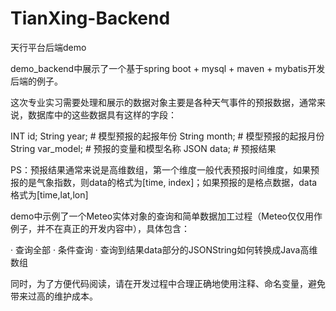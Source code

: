 # TianXing-Backend
天行平台后端demo

demo_backend中展示了一个基于spring boot + mysql + maven + mybatis开发后端的例子。

这次专业实习需要处理和展示的数据对象主要是各种天气事件的预报数据，通常来说，数据库中的这些数据具有这样的字段：

INT id;
String year;  # 模型预报的起报年份
String month; # 模型预报的起报月份
String var_model; # 预报的变量和模型名称
JSON data; # 预报结果

PS：预报结果通常来说是高维数组，第一个维度一般代表预报时间维度，如果预报的是气象指数，则data的格式为[time, index]；如果预报的是格点数据，data格式为[time,lat,lon]

demo中示例了一个Meteo实体对象的查询和简单数据加工过程（Meteo仅仅用作例子，并不在真正的开发内容中），具体包含：

· 查询全部
· 条件查询
· 查询到结果data部分的JSONString如何转换成Java高维数组

同时，为了方便代码阅读，请在开发过程中合理正确地使用注释、命名变量，避免带来过高的维护成本。
